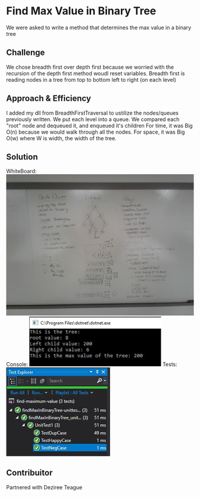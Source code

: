 # Find Max Value in Binary Tree
We were asked to write a method that determines the max value in a binary tree

## Challenge
We chose breadth first over depth first because we worried with the recursion of the depth first method woudl reset variables.
Breadth first is reading nodes in a tree from top to bottom left to right (on each level) 

## Approach & Efficiency
I added my dll from BreadthFirstTraversal to ustilize the nodes/queues previously written.
We put each level into a queue. We compared each "root" node and dequeued it, and enqueued it's children
For time, it was Big O(n) because we would walk through all the nodes.
For space, it was Big O(w) where W is width, the width of the tree.

## Solution
WhiteBoard: 
![CC18WhiteBoard](../../../assets/CodeChall18WB.jpg)
Console: 
![CC18Console](../../../assets/CodeChall18Happy.JPG)
Tests:
![CC18Tests](../../../assets/CodeChall18Tests.JPG)

## Contribuitor
Partnered with Deziree Teague
